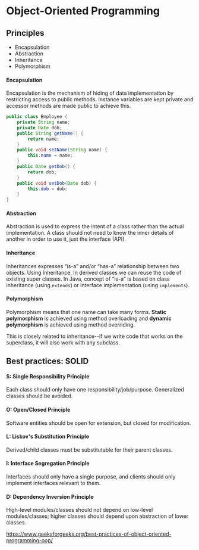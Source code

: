 # Object-Oriented Programming

## Principles

* Encapsulation
* Abstraction
* Inheritance
* Polymorphism

#### Encapsulation
Encapsulation is the mechanism of hiding of data implementation by restricting access to public methods. Instance variables are kept private and accessor methods are made public to achieve this.

```java
public class Employee {
    private String name;
    private Date dob;
    public String getName() {
        return name;
    }
    public void setName(String name) {
        this.name = name;
    }
    public Date getDob() {
        return dob;
    }
    public void setDob(Date dob) {
        this.dob = dob;
    }
}
```

#### Abstraction
Abstraction is used to express the intent of a class rather than the actual implementation. A class should not need to know the inner details of another in order to use it, just the interface (API).

#### Inheritance
Inheritances expresses “is-a” and/or “has-a” relationship between two objects. Using Inheritance, In derived classes we can reuse the code of existing super classes. In Java, concept of “is-a” is based on class inheritance (using `extends`) or interface implementation (using `implements`).

#### Polymorphism
Polymorphism means that one name can take many forms. **Static polymorphism** is achieved using method overloading and **dynamic polymorphism** is achieved using method overriding.

This is closely related to inheritance--if we write code that works on the superclass, it will also work with any subclass.

## Best practices: SOLID

#### S: Single Responsibility Principle
Each class should only have one responsibility/job/purpose. Generalized classes should be avoided.

#### O: Open/Closed Principle
Software entities should be open for extension, but closed for modification.

#### L: Liskov's Substitution Principle
Derived/child classes must be substitutable for their parent classes.

#### I: Interface Segregation Principle
Interfaces should only have a single purpose, and clients should only implement interfaces relevant to them.

#### D: Dependency Inversion Principle
High-level modules/classes should not depend on low-level modules/classes; higher classes should depend upon abstraction of lower classes.

https://www.geeksforgeeks.org/best-practices-of-object-oriented-programming-oop/
